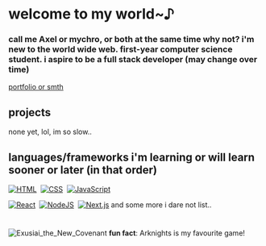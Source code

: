 # welcome to my world~♪

### call me Axel or mychro, or both at the same time why not? i'm new to the world wide web. first-year computer science student. i aspire to be a full stack developer (may change over time)

[portfolio or smth](https://axelmychro.github.io)

## projects

none yet, lol, im so slow..

## languages/frameworks i'm learning or will learn sooner or later (in that order)

[![HTML](https://img.shields.io/badge/HTML-%23E34F26.svg?logo=html5&logoColor=white)](#)&nbsp;
[![CSS](https://img.shields.io/badge/CSS-639?logo=css&logoColor=fff)](#)&nbsp;
[![JavaScript](https://img.shields.io/badge/JavaScript-F7DF1E?logo=javascript&logoColor=000)](#)&nbsp;

[![React](https://img.shields.io/badge/React-%2320232a.svg?logo=react&logoColor=%2361DAFB)](#)&nbsp;
[![NodeJS](https://img.shields.io/badge/Node.js-6DA55F?logo=node.js&logoColor=white)](#)&nbsp;
[![Next.js](https://img.shields.io/badge/Next.js-black?logo=next.js&logoColor=white)](#)
and some more i dare not list..
#

![Exusiai_the_New_Covenant](https://arknights.wiki.gg/images/Exusiai_the_New_Covenant_Elite_2.png)
**fun fact**: Arknights is my favourite game!
